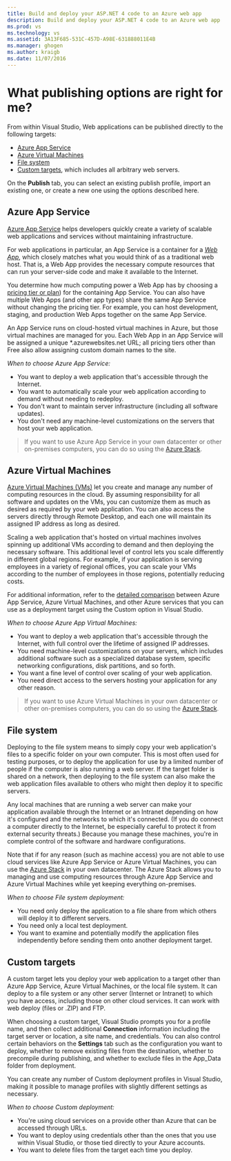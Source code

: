 ```yaml
---
title: Build and deploy your ASP.NET 4 code to an Azure web app
description: Build and deploy your ASP.NET 4 code to an Azure web app
ms.prod: vs
ms.technology: vs
ms.assetid: 3A13F685-531C-457D-A98E-631888011E4B
ms.manager: ghogen
ms.author: kraigb
ms.date: 11/07/2016
---
```


# What publishing options are right for me?

From within Visual Studio, Web applications can be published directly to the following targets:

- [Azure App Service](#azure-app-service)
- [Azure Virtual Machines](#azure-virtual-machines)
- [File system](#file-system)
- [Custom targets](#custom-targets), which includes all arbitrary web servers.

On the **Publish** tab, you can select an existing publish profile, import an existing one, or create a new one using the options described here. 

## Azure App Service

[Azure App Service](https://azure.microsoft.com/documentation/articles/app-service-value-prop-what-is/) helps developers quickly create a variety of scalable web applications and services without maintaining infrastructure.

For web applications in particular, an App Service is a container for a [*Web App*](https://azure.microsoft.com/en-us/documentation/articles/app-service-web-overview/), which closely matches what you would think of as a traditional web host. That is, a Web App provides the necessary compute resources that can run your server-side code and make it available to the Internet.

You determine how much computing power a Web App has by choosing a [pricing tier or plan](https://azure.microsoft.com/documentation/articles/azure-web-sites-web-hosting-plans-in-depth-overview/)) for the containing App Service. You can also have multiple Web Apps (and other app types) share the same App Service without changing the pricing tier. For example, you can host development, staging, and production Web Apps together on the same App Service. 

An App Service runs on cloud-hosted virtual machines in Azure, but those virtual machines are managed for you. Each Web App in an App Service will be assigned a unique *.azurewebsites.net URL; all pricing tiers other than Free also allow assigning custom domain names to the site.  

*When to choose Azure App Service:*

- You want to deploy a web application that's accessible through the Internet.
- You want to automatically scale your web application according to demand without needing to redeploy.
- You don't want to maintain server infrastructure (including all software updates).
- You don't need any machine-level customizations on the servers that host your web application.


> If you want to use Azure App Service in your own datacenter or other on-premises computers, you can do so using the [Azure Stack](https://azure.microsoft.com/overview/azure-stack/).


## Azure Virtual Machines

[Azure Virtual Machines (VMs)](https://azure.microsoft.com/documentation/services/virtual-machines/) let you create and manage any number of computing resources in the cloud. By assuming responsibility for all software and updates on the VMs, you can customize them as much as desired as required by your web application. You can also access the servers directly through Remote Desktop, and each one will maintain its assigned IP address as long as desired.

Scaling a web application that's hosted on virtual machines involves spinning up additional VMs according to demand and then deploying the necessary software. This additional level of control lets you scale differently in different global regions. For example, if your application is serving employees in a variety of regional offices, you can scale your VMs according to the number of employees in those regions, potentially reducing costs. 

For additional information, refer to the [detailed comparison](https://azure.microsoft.com/documentation/articles/choose-web-site-cloud-service-vm/) between Azure App Service, Azure Virtual Machines, and other Azure services that you can use as a deployment target using the Custom option in Visual Studio.

*When to choose Azure App Virtual Machines:*

- You want to deploy a web application that's accessible through the Internet, with full control over the lifetime of assigned IP addresses.
- You need machine-level customizations on your servers, which includes additional software such as a specialized database system, specific networking configurations, disk partitions, and so forth.
- You want a fine level of control over scaling of your web application.
- You need direct access to the servers hosting your application for any other reason.

> If you want to use Azure Virtual Machines in your own datacenter or other on-premises computers, you can do so using the [Azure Stack](https://azure.microsoft.com/overview/azure-stack/).


## File system

Deploying to the file system means to simply copy your web application's files to a specific folder on your own computer. This is most often used for testing purposes, or to deploy the application for use by a limited number of people if the computer is also running a web server. If the target folder is shared on a network, then deploying to the file system can also make the web application files available to others who might then deploy it to specific servers.  

Any local machines that are running a web server can make your application available through the Internet or an Intranet depending on how it's configured and the networks to which it's connected. (If you do connect a computer directly to the Internet, be especially careful to protect it from external security threats.) Because you manage these machines, you're in complete control of the software and hardware configurations. 

Note that if for any reason (such as machine access) you are not able to use cloud services like Azure App Service or Azure Virtual Machines, you can use the [Azure Stack](https://azure.microsoft.com/overview/azure-stack/) in your own datacenter. The Azure Stack allows you to managing and use computing resources through Azure App Service and Azure Virtual Machines while yet keeping everything on-premises.  

*When to choose File system deployment:*

- You need only deploy the application to a file share from which others will deploy it to different servers.
- You need only a local test deployment.
- You want to examine and potentially modify the application files independently before sending them onto another deployment target.



## Custom targets

A custom target lets you deploy your web application to a target other than Azure App Service, Azure Virtual Machines, or the local file system. It can deploy to a file system or any other server (Internet or Intranet) to which you have access, including those on other cloud services. It can work with web deploy (files or .ZIP) and FTP. 

When choosing a custom target, Visual Studio prompts you for a profile name, and then collect additional **Connection** information including the target server or location, a site name, and credentials. You can also control certain behaviors on the **Settings** tab such as the configuration you want to deploy, whether to remove existing files from the destination, whether to precompile during publishing, and whether to exclude files in the App_Data folder from deployment. 

You can create any number of Custom deployment profiles in Visual Studio, making it possible to manage profiles with slightly different settings as necessary.

*When to choose Custom deployment:*

- You're using cloud services on a provide other than Azure that can be accessed through URLs.
- You want to deploy using credentials other than the ones that you use within Visual Studio, or those tied directly to your Azure accounts.
- You want to delete files from the target each time you deploy. 

